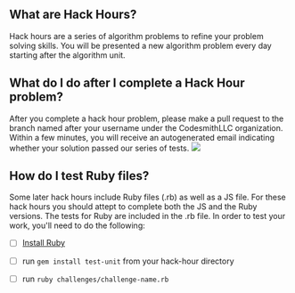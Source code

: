 ## What are Hack Hours?
Hack hours are a series of algorithm problems to refine your problem solving skills. You will be presented a new algorithm problem every day starting after the algorithm unit.

## What do I do after I complete a Hack Hour problem?
After you complete a hack hour problem, please make a pull request to the branch named after your username under the CodesmithLLC organization. Within a few minutes, you will receive an autogenerated email indicating whether your solution passed our series of tests.
![](https://www.dropbox.com/s/nc5fjycummdfyxn/pull-request-hack-hours.png?dl=1)
<br>
## How do I test Ruby files?
Some later hack hours include Ruby files (.rb) as well as a JS file. For these hack hours you should attept to complete both the JS and the Ruby versions. The tests for Ruby are included in the .rb file. In order to test your work, you'll need to do the following:
- [ ] [Install Ruby](https://www.ruby-lang.org/en/documentation/installation/)
- [ ] run `gem install test-unit` from your hack-hour directory
- [ ] run `ruby challenges/challenge-name.rb`

